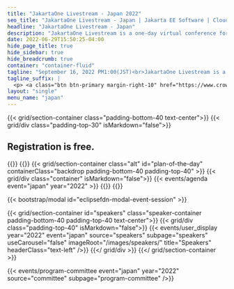 ```yaml
---
title: "JakartaOne Livestream - Japan 2022"
seo_title: "JakartaOne Livestream - Japan | Jakarta EE Software | Cloud Native"
headline: "JakartaOne Livestream - Japan"
description: "JakartaOne Livestream is a one-day virtual conference for developers and technical business leaders that brings insights into the current state and future of Jakarta™ EE and related technologies focused on developing cloud native Java applications. This is the second edition of the event entirely in Japanese"
date: 2022-06-29T15:50:25-04:00
hide_page_title: true
hide_sidebar: true
hide_breadcrumb: true
container: "container-fluid"
tagline: "September 16, 2022 PM1:00(JST)<br>JakartaOne Livestream is a one-day virtual conference for developers and technical business leaders that brings insights into the current state and future of Jakarta™ EE and related technologies focused on developing cloud native Java applications. This is the second edition of the event entirely in Japanese"
tagline_suffix: |
  <p> <a class="btn btn-primary margin-right-10" href="https://www.crowdcast.io/e/4eqkjalq">Register</a></p>
layout: "single"
menu_name: "japan"
---
```


{{< grid/section-container class="padding-bottom-40 text-center">}}
  {{< grid/div class="padding-top-30" isMarkdown="false">}}
  <p>
    <h2>Registration<a href="https://www.crowdcast.io/e/4eqkjalq"></a> is free.</h2>
  </p>
  {{</ grid/div >}}
{{</ grid/section-container >}}
<!-- Add agenda -->
{{< grid/section-container class="alt" id="plan-of-the-day" containerClass="backdrop padding-bottom-40 padding-top-40" >}}
  {{< grid/div class="container" isMarkdown="false">}}
    {{< events/agenda event="japan" year="2022" >}}
  {{</ grid/div >}}
{{</ grid/section-container >}}

<!-- Add modal for use w/ agenda -->
{{< bootstrap/modal id="eclipsefdn-modal-event-session" >}}


<!-- Add speakers section -->
{{< grid/section-container id="speakers" class="speaker-container padding-bottom-40 padding-top-40 text-center">}}
  {{< grid/div class="padding-top-40" isMarkdown="false">}}
    {{< events/user_display year="2022" event="japan" source="speakers" subpage="speakers" useCarousel="false" imageRoot="/images/speakers/" title="Speakers" headerClass="text-left" />}}
  {{</ grid/div >}}
{{</ grid/section-container >}}

<!-- Add user carousel for committee -->
{{< events/program-committee event="japan" year="2022" source="committee" subpage="program-committee" />}}
